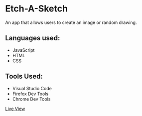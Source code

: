 # Etch-A-Sketch
An app that allows users to create an image or random drawing.

## Languages used:
* JavaScript
* HTML
* CSS

## Tools Used:
* Visual Studio Code
* Firefox Dev Tools
* Chrome Dev Tools

[Live View](https://marvinobig.online/etch-a-sketch/)
